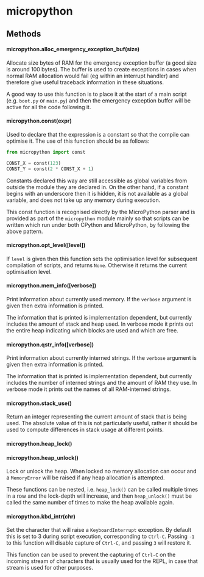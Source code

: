 # micropython

## Methods

#### micropython.alloc\_emergency\_exception\_buf\(size)

Allocate size bytes of RAM for the emergency exception buffer \(a good size is around 100 bytes). The buffer is used to create exceptions in cases when normal RAM allocation would fail \(eg within an interrupt handler) and therefore give useful traceback information in these situations.

A good way to use this function is to place it at the start of a main script \(e.g. `boot.py` or `main.py`) and then the emergency exception buffer will be active for all the code following it.

#### micropython.const\(expr)

Used to declare that the expression is a constant so that the compile can optimise it. The use of this function should be as follows:

```python
from micropython import const  

CONST_X = const(123)
CONST_Y = const(2 * CONST_X + 1)
```

Constants declared this way are still accessible as global variables from outside the module they are declared in. On the other hand, if a constant begins with an underscore then it is hidden, it is not available as a global variable, and does not take up any memory during execution.

This const function is recognised directly by the MicroPython parser and is provided as part of the `micropython` module mainly so that scripts can be written which run under both CPython and MicroPython, by following the above pattern.

#### micropython.opt\_level\(\[level\])

If `level` is given then this function sets the optimisation level for subsequent compilation of scripts, and returns `None`. Otherwise it returns the current optimisation level.

#### micropython.mem\_info\(\[verbose\])

Print information about currently used memory. If the `verbose` argument is given then extra information is printed.

The information that is printed is implementation dependent, but currently includes the amount of stack and heap used. In verbose mode it prints out the entire heap indicating which blocks are used and which are free.

#### micropython.qstr\_info\(\[verbose\])

Print information about currently interned strings. If the `verbose` argument is given then extra information is printed.

The information that is printed is implementation dependent, but currently includes the number of interned strings and the amount of RAM they use. In verbose mode it prints out the names of all RAM-interned strings.

#### micropython.stack\_use\()

Return an integer representing the current amount of stack that is being used. The absolute value of this is not particularly useful, rather it should be used to compute differences in stack usage at different points.

#### micropython.heap\_lock\()

#### micropython.heap\_unlock\()

Lock or unlock the heap. When locked no memory allocation can occur and a `MemoryError` will be raised if any heap allocation is attempted.

These functions can be nested, i.e. `heap_lock()` can be called multiple times in a row and the lock-depth will increase, and then `heap_unlock()` must be called the same number of times to make the heap available again.

#### micropython.kbd\_intr\(chr)

Set the character that will raise a `KeyboardInterrupt` exception. By default this is set to 3 during script execution, corresponding to `Ctrl-C`. Passing `-1` to this function will disable capture of `Ctrl-C`, and passing `3` will restore it.

This function can be used to prevent the capturing of `Ctrl-C` on the incoming stream of characters that is usually used for the REPL, in case that stream is used for other purposes.

